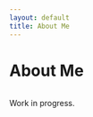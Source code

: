 ```yaml
---
layout: default
title: About Me
---
```


<div class="post">
	<h1 class="pageTitle">About Me</h1>
	<img src="{{ '/assets/img/touring.jpg' | relative_url }}" alt="">
	<p class="intro">Work in progress.
</p>
